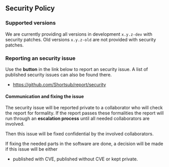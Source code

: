 ## Security Policy

### Supported versions

We are currently providing all versions in development `x.y.z-dev`
with security patches.  Old versions `x.y.z-old` are not provided with
security patches.

### Reporting an security issue

Use the **button** in the link below to report an security issue.  A
list of published security issues can also be found there.

* https://github.com/Shortsub/report/security

#### Communication and fixing the issue

The security issue will be reported private to a collaborator who will
check the report for formality.  If the report passes these
formalities the report will run through an **escalation process**
until all needed collaborators are involved.

Then this issue will be fixed confidential by the involved
collaborators.

If fixing the needed parts in the software are done, a decision will
be made if this issue will be either

* published with CVE, published without CVE or kept private.
